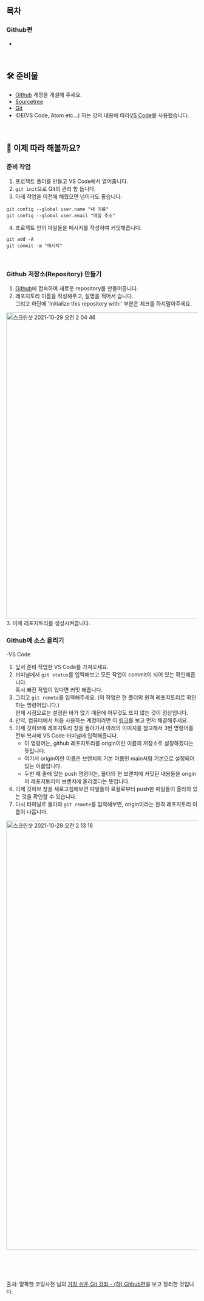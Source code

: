 ## 목차
### Github편
- [](#)

<br>

## 🛠 준비물
- [Github](https://github.com) 계정을 개설해 주세요.
- [Sourcetree](https://www.sourcetreeapp.com)
- [Git](https://git-scm.com)
- IDE(VS Code, Atom etc...) 저는 강의 내용에 따라[VS Code](https://code.visualstudio.com)를 사용했습니다.

<br>

## 👏 이제 따라 해볼까요?
### 준비 작업
 1. 프로젝트 폴더를 만들고 VS Code에서 열어줍니다.
 2. `git init`으로 Git의 관리 항 둡니다.
 3. 아래 작업을 이전에 해줬으면 넘어가도 좋습니다.
 ```
 git config --global user.name "내 이름"
 git config --global user.email "메일 주소"
 ```
 4. 프로젝트 안의 파일들을 메시지를 작성하여 커밋해줍니다.
 ```
 git add -A
 git commit -m "메시지"
 ```
 
<br>

### Github 저장소(Repository) 만들기
  1. [Github](https://github.com)에 접속하여 새로운 repository를 만들어줍니다.
  2. 레포지토리 이름을 작성해주고, 설명을 적어서 습니다.
  <br>그리고 하단에 'Initialize this repository with:' 부분은 체크를 하지말아주세요.
  <img width="804" alt="스크린샷 2021-10-29 오전 2 04 46" src="https://user-images.githubusercontent.com/93115007/139302924-d0b34560-cbe4-4bec-acab-2bd9af20a8c6.png">
  3. 이제 레포지토리를 생성시켜줍니다.

<br>

### Github에 소스 올리기
  -VS Code
  1. 앞서 준비 작업한 VS Code를 가져오세요.
  2. 터미널에서 `git status`를 입력해보고 모든 작업이 commit이 되어 있는 확인해줍니다.
  <br>혹시 빠진 작업이 있다면 커밋 해줍니다.
  3. 그리고 `git remote`를 입력해주세요. (이 작업은 현 폴더의 원격 레포지토리르 확인하는 명령어입니다.)
  <br>현재 시점으로는 설정한 바가 없기 때문에 아무것도 뜨지 않는 것이 정상입니다.
  4. 만약, 컴퓨터에서 처음 사용하는 계정이라면 이 [링크](https://www.yalco.kr/_02_github_token/)를 보고 먼저 해결해주세요.
  5. 이제 깃허브에 레포지토리 창을 돌아가서 아래의 이미지를 참고해서 3번 명령어를 전부 복사해 VS Code 터미널에 입력해줍니다.
     - 이 명령어는, github 레포지토리를 origin이란 이름의 저장소로 설정하겠다는 뜻입니다.
     - 여기서 origin이란 이름은 브랜치의 기본 이름인 main처럼 기본으로 설정되어있는 이름입니다.
     - 두번 째 줄에 있는 push 명령어는, 폴더의 현 브랜치에 커밋된 내용들을 origin의 레포지토리의 브랜치에 올리겠다는 뜻입니다.
  6. 이제 깃허브 창을 새로고침해보면 파일들이 로컬로부터 push한 파일들이 올라와 있는 것을 확인할 수 있습니다.
  7. 다시 터미널로 돌아와 `git remote`를 입력해보면, origin이라는 원격 레포지토리 이름이 나옵니다.
  <img width="1126" alt="스크린샷 2021-10-29 오전 2 13 16" src="https://user-images.githubusercontent.com/93115007/139303711-c43ae316-37bc-4b19-bf26-116deb836d93.png">
  
<br><br><br>

출처: 얄팍한 코딩사전 님의 <a href= "https://youtu.be/GaKjTjwcKQo">가장 쉬운 Git 강좌 - (하) Github편<a>을 보고 정리한 것입니다.
